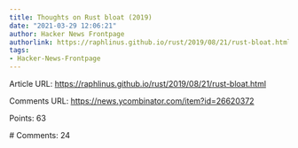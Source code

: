 ```yaml
---
title: Thoughts on Rust bloat (2019)
date: "2021-03-29 12:06:21"
author: Hacker News Frontpage
authorlink: https://raphlinus.github.io/rust/2019/08/21/rust-bloat.html
tags:
- Hacker-News-Frontpage
---
```


<p>Article URL: <a href="https://raphlinus.github.io/rust/2019/08/21/rust-bloat.html">https://raphlinus.github.io/rust/2019/08/21/rust-bloat.html</a></p>
<p>Comments URL: <a href="https://news.ycombinator.com/item?id=26620372">https://news.ycombinator.com/item?id=26620372</a></p>
<p>Points: 63</p>
<p># Comments: 24</p>
